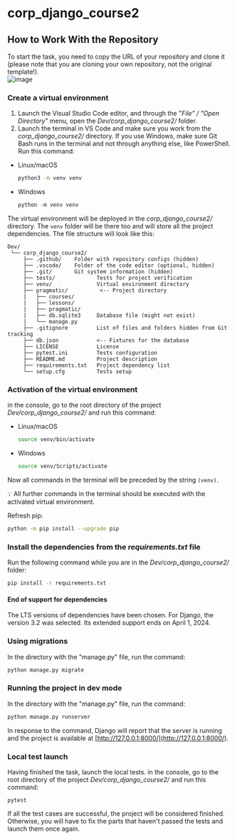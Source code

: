 # corp_django_course2

## How to Work With the Repository
To start the task, you need to copy the URL of your repository and clone it (please note that you are cloning your own repository, not the original template!).  
  ![image](https://user-images.githubusercontent.com/14962819/235600053-de6be309-56d5-4c5f-adc3-d466887962f6.png)
  
### Create a virtual environment

1. Launch the Visual Studio Code editor, and through the "*File" / "Open Directory"* menu, open the *Dev/corp_django_course2/* folder. 
2. Launch the terminal in VS Code and make sure you work from the *corp_django_course2/* directory. If you use Windows, make sure Git Bash runs in the terminal and not through anything else, like PowerShell. Run this command:
- Linux/macOS
    
    ```bash
    python3 -m venv venv
    ```
    
- Windows
    
    ```python
    python -m venv venv
    ```
   
The virtual environment will be deployed in the *corp_django_course2/* directory. The `venv` folder will be there too and will store all the project dependencies. The file structure will look like this:

```
Dev/
 └── corp_django_course2/
     ├── .github/    Folder with repository configs (hidden)   
     ├── .vscode/    Folder of the code editor (optional, hidden)
     ├── .git/       Git system information (hidden)
     ├── tests/             Tests for project verification
     ├── venv/              Virtual environment directory
     ├── pragmatic/          <-- Project directory
     |   ├── courses/
     |   ├── lessons/
     |   ├── pragmatic/
     |   ├── db.sqlite3     Database file (might not exist)
     |   └── manage.py      
     ├── .gitignore         List of files and folders hidden from Git tracking 
     ├── db.json            <-- Fixtures for the database    
     ├── LICENSE            License   
     ├── pytest.ini         Tests configuration
     ├── README.md          Project description 
     ├── requirements.txt   Project dependency list
     └── setup.cfg          Tests setup
```

### Activation of the virtual environment
in the console, go to the root directory of the project *Dev/corp_django_course2/* and run this command:
- Linux/macOS
    
    ```bash
    source venv/bin/activate
    ```
    
- Windows
    
    ```bash
    source venv/Scripts/activate
    ```
    

Now all commands in the terminal will be preceded by the string `(venv)`.

💡 All further commands in the terminal should be executed with the activated virtual environment.

Refresh pip:

```bash
python -m pip install --upgrade pip
```

### Install the dependencies from the *requirements.txt* file
Run the following command while you are in the *Dev/corp_django_course2/* folder:

```bash
pip install -r requirements.txt
```

#### End of support for dependencies

The LTS versions of dependencies have been chosen.
For Django, the version 3.2 was selected. Its extended support
ends on April 1, 2024.

### Using migrations

    
In the directory with the "manage.py" file, run the command: 

```bash
python manage.py migrate
```

### Running the project in dev mode

    
In the directory with the "manage.py" file, run the command: 

```bash
python manage.py runserver
```

In response to the command, Django will report that the server is running and the project is available at [http://127.0.0.1:8000/](http://127.0.0.1:8000/).


###  Local test launch
Having finished the task, launch the local tests. in the console, go to the root directory of the project *Dev/corp_django_course2/* and run this command:
```shell
pytest
```
If all the test cases are successful, the project will be considered finished. Otherwise, you will have to fix the parts that haven't passed the tests and launch them once again.

